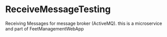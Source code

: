 # ReceiveMessageTesting
Receiving Messages for message broker (ActiveMQ). this is a microservice and part of FeetManagementWebApp
